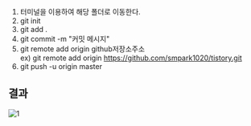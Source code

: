 1. 터미널을 이용하여 해당 폴더로 이동한다.
2. git init
3. git add .
4. git commit -m "커밋 메시지"
5. git remote add origin github저장소주소   
ex) git remote add origin https://github.com/smpark1020/tistory.git
6. git push -u origin master

## 결과
![1](https://raw.githubusercontent.com/smpark1020/tistory/master/Git/%ED%94%84%EB%A1%9C%EC%A0%9D%ED%8A%B8%20%EC%83%9D%EC%84%B1%20%ED%9B%84%20GitHub%EC%97%90%20%EC%98%AC%EB%A6%AC%EA%B8%B0/1.PNG)